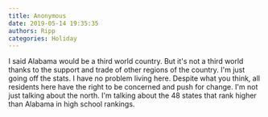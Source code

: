 ```yaml
---
title: Anonymous
date: 2019-05-14 19:35:35
authors: Ripp
categories: Holiday
---
```


 I said Alabama would be a third world country. But it's not a third world thanks to the support and trade of other regions of the country.  I'm just going off the stats. I have no problem living here. Despite what you think, all residents here have the right to be concerned and push for change.  I'm not just talking about the north. I'm talking about the 48 states that rank higher than Alabama in high school rankings.